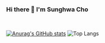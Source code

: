 ### Hi there 👋 I'm Sunghwa Cho

<br>

<!--
**hwacho9/hwacho9** is a ✨ _special_ ✨ repository because its `README.md` (this file) appears on your GitHub profile.

Here are some ideas to get you started:

- 🔭 I’m currently working on ...
- 🌱 I’m currently learning ...
- 👯 I’m looking to collaborate on ...
- 🤔 I’m looking for help with ...
- 💬 Ask me about ...
- 📫 How to reach me: ...
- 😄 Pronouns: ...
- ⚡ Fun fact: ...
-->

[![Anurag's GitHub stats](https://github-readme-stats.vercel.app/api?username=hwacho9)](https://github.com/hwacho9/github-readme-stats)
![Top Langs](https://github-readme-stats.vercel.app/api/top-langs/?username=hwacho9&layout=compact)
 <br>
